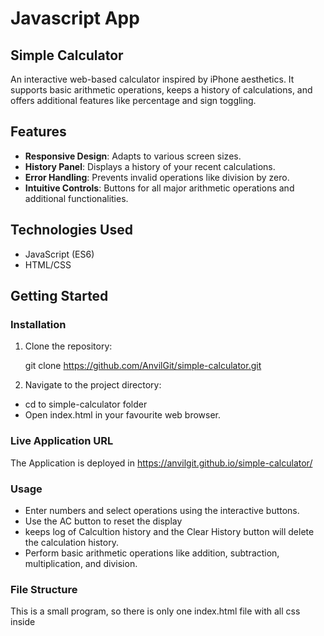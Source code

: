 # Javascript App
## Simple Calculator

An interactive web-based calculator inspired by iPhone aesthetics. It supports basic arithmetic operations, keeps a history of calculations, and offers additional features like percentage and sign toggling.

## Features

- **Responsive Design**: Adapts to various screen sizes.
- **History Panel**: Displays a history of your recent calculations.
- **Error Handling**: Prevents invalid operations like division by zero.
- **Intuitive Controls**: Buttons for all major arithmetic operations and additional functionalities.

## Technologies Used

- JavaScript (ES6)
- HTML/CSS

## Getting Started

### Installation

1. Clone the repository:


   git clone https://github.com/AnvilGit/simple-calculator.git

1. Navigate to the project directory:

- cd to simple-calculator folder
- Open index.html in your favourite web browser.

### Live Application URL

The Application is deployed in https://anvilgit.github.io/simple-calculator/

### Usage
- Enter numbers and select operations using the interactive buttons.
- Use the AC button to reset the display
- keeps log of Calcultion history and the Clear History button will delete the calculation history.
- Perform basic arithmetic operations like addition, subtraction, multiplication, and division.


### File Structure
This is a small program, so there is only one index.html file with all css inside <style> tag  and javascript implementation inside <script> for code readibility.


### Contributing
Contributions are welcome! If you have suggestions for improvements or new features, feel free to open an issue or submit a pull request.

### License
This project is licensed under the MIT License - see the LICENSE file for details.





